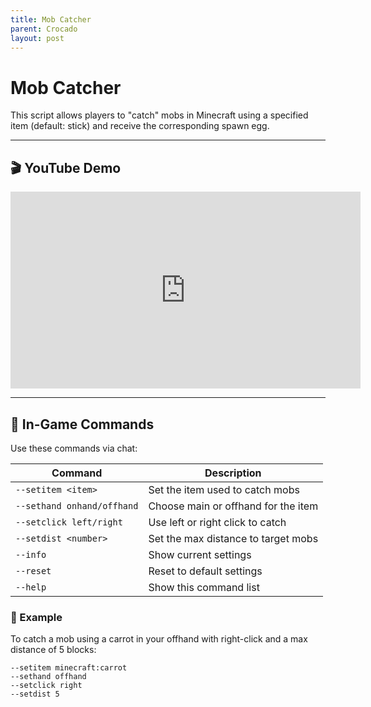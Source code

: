 ```yaml
---
title: Mob Catcher
parent: Crocado
layout: post
---
```


# Mob Catcher

This script allows players to "catch" mobs in Minecraft using a specified item (default: stick) and receive the corresponding spawn egg. 

---

## 🎬 YouTube Demo

<iframe width="560" height="315" src="https://www.youtube.com/embed/w60aoGihbX8?si=fh9df3sdqHHSElpq&amp;start=31" title="YouTube video player" frameborder="0" allow="accelerometer; autoplay; clipboard-write; encrypted-media; gyroscope; picture-in-picture; web-share" referrerpolicy="strict-origin-when-cross-origin" allowfullscreen></iframe>

---

## 💬 In-Game Commands

Use these commands via chat:

| Command                    | Description                         |
| -------------------------- | ----------------------------------- |
| `--setitem <item>`         | Set the item used to catch mobs     |
| `--sethand onhand/offhand` | Choose main or offhand for the item |
| `--setclick left/right`    | Use left or right click to catch    |
| `--setdist <number>`       | Set the max distance to target mobs |
| `--info`                   | Show current settings               |
| `--reset`                  | Reset to default settings           |
| `--help`                   | Show this command list              |

### 🧪 Example

To catch a mob using a carrot in your offhand with right-click and a max distance of 5 blocks:

```
--setitem minecraft:carrot
--sethand offhand
--setclick right
--setdist 5
```


